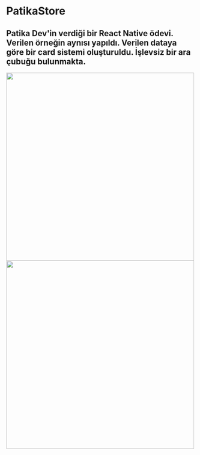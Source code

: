 ﻿# PatikaStore
 ## Patika Dev'in verdiği bir React Native ödevi. Verilen örneğin aynısı yapıldı. Verilen dataya göre bir card sistemi oluşturuldu. İşlevsiz bir ara çubuğu bulunmakta.
 
 <img src = "https://i.hizliresim.com/g1hbhl9.PNG" height=500>
 <img src = "https://i.hizliresim.com/god3qaw.PNG" height=500>
